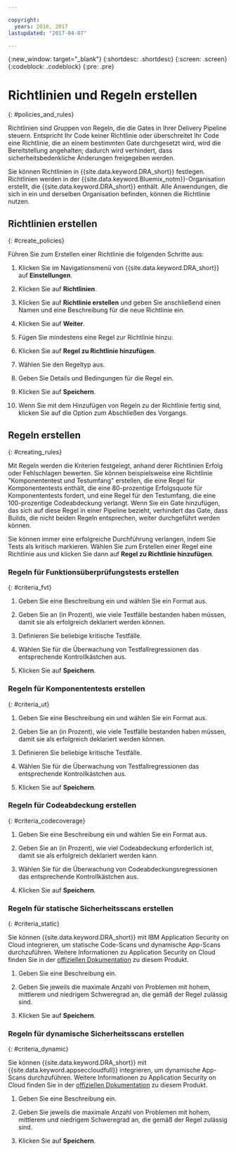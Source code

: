```yaml
---

copyright:
  years: 2016, 2017
lastupdated: "2017-04-07"

---
```


{:new_window: target="_blank"}
{:shortdesc: .shortdesc}
{:screen: .screen}
{:codeblock: .codeblock}
{:pre: .pre}

# Richtlinien und Regeln erstellen
{: #policies_and_rules}

Richtlinien sind Gruppen von Regeln, die die Gates in Ihrer Delivery Pipeline steuern. Entspricht Ihr Code keiner Richtlinie oder überschreitet Ihr Code eine Richtlinie, die an einem bestimmten Gate durchgesetzt wird, wird die Bereitstellung angehalten; dadurch wird verhindert, dass sicherheitsbedenkliche Änderungen freigegeben werden.

Sie können Richtlinien in {{site.data.keyword.DRA_short}} festlegen. Richtlinien werden in der {{site.data.keyword.Bluemix_notm}}-Organisation erstellt, die {{site.data.keyword.DRA_short}} enthält. Alle Anwendungen, die sich in ein und derselben Organisation befinden, können die Richtlinie nutzen. 

## Richtlinien erstellen
{: #create_policies}

Führen Sie zum Erstellen einer Richtlinie die folgenden Schritte aus:

1. Klicken Sie im Navigationsmenü von {{site.data.keyword.DRA_short}} auf **Einstellungen**.

2. Klicken Sie auf **Richtlinien**.

3. Klicken Sie auf **Richtlinie erstellen** und geben Sie anschließend einen Namen und eine Beschreibung für die neue Richtlinie ein.

4. Klicken Sie auf **Weiter**.

4. Fügen Sie mindestens eine Regel zur Richtlinie hinzu:
  1. Klicken Sie auf **Regel zu Richtlinie hinzufügen**.
  2. Wählen Sie den Regeltyp aus.
  3. Geben Sie Details und Bedingungen für die Regel ein.
  4. Klicken Sie auf **Speichern**.

5. Wenn Sie mit dem Hinzufügen von Regeln zu der Richtlinie fertig sind, klicken Sie auf die Option zum Abschließen des Vorgangs.

## Regeln erstellen
{: #creating_rules}

Mit Regeln werden die Kriterien festgelegt, anhand derer Richtlinien Erfolg oder Fehlschlagen bewerten. Sie können beispielsweise eine Richtlinie "Komponententest und Testumfang" erstellen, die eine Regel für Komponententests enthält, die eine 80-prozentige Erfolgsquote für Komponententests fordert, und eine Regel für den Testumfang, die eine 100-prozentige Codeabdeckung verlangt. Wenn Sie ein Gate hinzufügen, das sich auf diese Regel in einer Pipeline bezieht, verhindert das Gate, dass Builds, die nicht beiden Regeln entsprechen, weiter durchgeführt werden können. 

Sie können immer eine erfolgreiche Durchführung verlangen, indem Sie Tests als kritisch markieren. Wählen Sie zum Erstellen einer Regel eine Richtlinie aus und klicken Sie dann auf **Regel zu Richtlinie hinzufügen**. 

### Regeln für Funktionsüberprüfungstests erstellen
{: #criteria_fvt}

1. Geben Sie eine Beschreibung ein und wählen Sie ein Format aus.

2. Geben Sie an (in Prozent), wie viele Testfälle bestanden haben müssen, damit sie als erfolgreich deklariert werden können.

3. Definieren Sie beliebige kritische Testfälle.

4. Wählen Sie für die Überwachung von Testfallregressionen das entsprechende Kontrollkästchen aus.

5. Klicken Sie auf **Speichern**.


### Regeln für Komponententests erstellen
{: #criteria_ut}

1. Geben Sie eine Beschreibung ein und wählen Sie ein Format aus.

2. Geben Sie an (in Prozent), wie viele Testfälle bestanden haben müssen, damit sie als erfolgreich deklariert werden können.

3. Definieren Sie beliebige kritische Testfälle.

4. Wählen Sie für die Überwachung von Testfallregressionen das entsprechende Kontrollkästchen aus.

5. Klicken Sie auf **Speichern**.


### Regeln für Codeabdeckung erstellen
{: #criteria_codecoverage}

1. Geben Sie eine Beschreibung ein und wählen Sie ein Format aus.

2. Geben Sie an (in Prozent), wie viel Codeabdeckung erforderlich ist, damit sie als erfolgreich deklariert werden kann.

3. Wählen Sie für die Überwachung von Codeabdeckungsregressionen das entsprechende Kontrollkästchen aus.

4. Klicken Sie auf **Speichern**.

### Regeln für statische Sicherheitsscans erstellen
{: #criteria_static}

Sie können {{site.data.keyword.DRA_short}} mit IBM Application Security on Cloud integrieren, um statische Code-Scans und dynamische App-Scans durchzuführen. Weitere Informationen zu Application Security on Cloud finden Sie in der [offiziellen Dokumentation](/docs/services/ApplicationSecurityonCloud/index.html) zu diesem Produkt.

1. Geben Sie eine Beschreibung ein.

2. Geben Sie jeweils die maximale Anzahl von Problemen mit hohem, mittlerem und niedrigem Schweregrad an, die gemäß der Regel zulässig sind. 

3. Klicken Sie auf **Speichern**.

### Regeln für dynamische Sicherheitsscans erstellen
{: #criteria_dynamic}

Sie können {{site.data.keyword.DRA_short}} mit {{site.data.keyword.appseccloudfull}} integrieren, um dynamische App-Scans durchzuführen. Weitere Informationen zu Application Security on Cloud finden Sie in der [offiziellen Dokumentation](/docs/services/ApplicationSecurityonCloud/index.html) zu diesem Produkt.

1. Geben Sie eine Beschreibung ein.

2. Geben Sie jeweils die maximale Anzahl von Problemen mit hohem, mittlerem und niedrigem Schweregrad an, die gemäß der Regel zulässig sind. 

3. Klicken Sie auf **Speichern**.
